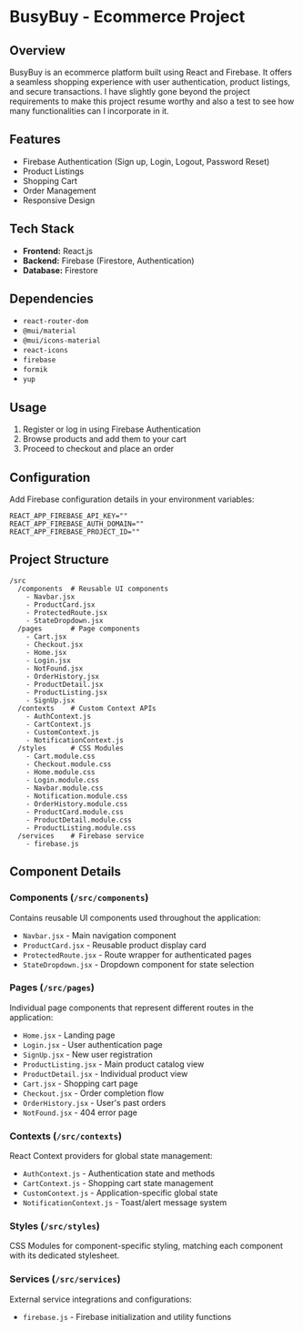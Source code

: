# BusyBuy - Ecommerce Project

## Overview

BusyBuy is an ecommerce platform built using React and Firebase. It offers a seamless shopping experience with user authentication, product listings, and secure transactions.
I have slightly gone beyond the project requirements to make this project resume worthy and also a test to see how many functionalities can I incorporate in it.

## Features

- Firebase Authentication (Sign up, Login, Logout, Password Reset)
- Product Listings
- Shopping Cart
- Order Management
- Responsive Design

## Tech Stack

- **Frontend:** React.js
- **Backend:** Firebase (Firestore, Authentication)
- **Database:** Firestore

## Dependencies

- `react-router-dom`
- `@mui/material`
- `@mui/icons-material`
- `react-icons`
- `firebase`
- `formik`
- `yup`

## Usage

1. Register or log in using Firebase Authentication
2. Browse products and add them to your cart
3. Proceed to checkout and place an order

## Configuration

Add Firebase configuration details in your environment variables:

```
REACT_APP_FIREBASE_API_KEY=""
REACT_APP_FIREBASE_AUTH_DOMAIN=""
REACT_APP_FIREBASE_PROJECT_ID=""
```

## Project Structure

```
/src
  /components  # Reusable UI components
    - Navbar.jsx
    - ProductCard.jsx
    - ProtectedRoute.jsx
    - StateDropdown.jsx
  /pages       # Page components
    - Cart.jsx
    - Checkout.jsx
    - Home.jsx
    - Login.jsx
    - NotFound.jsx
    - OrderHistory.jsx
    - ProductDetail.jsx
    - ProductListing.jsx
    - SignUp.jsx
  /contexts    # Custom Context APIs
    - AuthContext.js
    - CartContext.js
    - CustomContext.js
    - NotificationContext.js
  /styles      # CSS Modules
    - Cart.module.css
    - Checkout.module.css
    - Home.module.css
    - Login.module.css
    - Navbar.module.css
    - Notification.module.css
    - OrderHistory.module.css
    - ProductCard.module.css
    - ProductDetail.module.css
    - ProductListing.module.css
  /services    # Firebase service
    - firebase.js
```

## Component Details

### Components (`/src/components`)

Contains reusable UI components used throughout the application:

- `Navbar.jsx` - Main navigation component
- `ProductCard.jsx` - Reusable product display card
- `ProtectedRoute.jsx` - Route wrapper for authenticated pages
- `StateDropdown.jsx` - Dropdown component for state selection

### Pages (`/src/pages`)

Individual page components that represent different routes in the application:

- `Home.jsx` - Landing page
- `Login.jsx` - User authentication page
- `SignUp.jsx` - New user registration
- `ProductListing.jsx` - Main product catalog view
- `ProductDetail.jsx` - Individual product view
- `Cart.jsx` - Shopping cart page
- `Checkout.jsx` - Order completion flow
- `OrderHistory.jsx` - User's past orders
- `NotFound.jsx` - 404 error page

### Contexts (`/src/contexts`)

React Context providers for global state management:

- `AuthContext.js` - Authentication state and methods
- `CartContext.js` - Shopping cart state management
- `CustomContext.js` - Application-specific global state
- `NotificationContext.js` - Toast/alert message system

### Styles (`/src/styles`)

CSS Modules for component-specific styling, matching each component with its dedicated stylesheet.

### Services (`/src/services`)

External service integrations and configurations:

- `firebase.js` - Firebase initialization and utility functions
